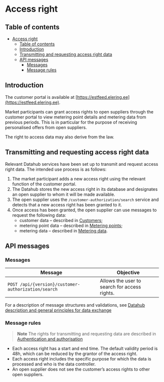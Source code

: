 ﻿# Access right

## Table of contents

- [Access right](#access-right)
  - [Table of contents](#table-of-contents)
  - [Introduction](#introduction)
  - [Transmitting and requesting access right data](#transmitting-and-requesting-access-right-data)
  - [API messages](#api-messages)
    - [Messages](#messages)
    - [Message rules](#message-rules)

## Introduction

The customer portal is available at [https://estfeed.elering.ee](https://estfeed.elering.ee).

Market participants can grant access rights to open suppliers through the customer portal to view metering point details and metering data from previous periods. This is in particular for the purpose of receiving personalised offers from open suppliers.

The right to access data may also derive from the law.

## Transmitting and requesting access right data

Relevant Datahub services have been set up to transmit and request access right data. The intended use process is as follows:

1. The market participant adds a new access right using the relevant function of the customer portal.
2. The Datahub stores the new access right in its database and designates an open supplier to whom it will be made available.
3. The open supplier uses the `/customer-authorization/search` service and detects that a new access right has been granted to it.
4. Once access has been granted, the open supplier can use messages to request the following data:
   - customer data – described in [Customers](04-customer-eic.md);
   - metering point data – described in [Metering points](04-metering-points.md);
   - metering data – described in [Metering data](07-mooteandmed.md).

## API messages

### Messages

| Message                                             | Objective                                     |
|-----------------------------------------------------|-----------------------------------------------|
| `POST /api/{version}/customer-authorization/search` | Allows the user to search for access rights.  |

For a description of message structures and validations, see [Datahub description and general principles for data exchange](01-datahub-description-and-general-principles-for-data-exchange.md)

### Message rules

> **Note**
> The rights for transmitting and requesting data are described in [Authentication and authorisation](03-authentication-and-authorisation.md)

- Each access right has a start and end time. The default validity period is 48h, which can be reduced by the grantor of the access right.
- Each access right includes the specific purpose for which the data is processed and who is the data controller.
- An open supplier does not see the customer’s access rights to other open suppliers.
